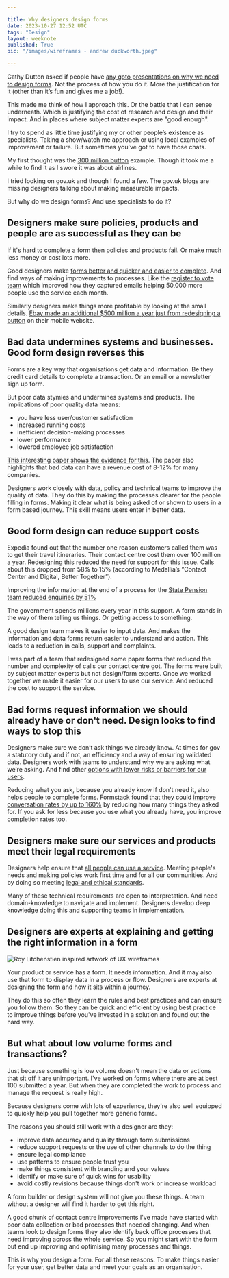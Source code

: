 ```yaml
---

title: Why designers design forms
date: 2023-10-27 12:52 UTC
tags: "Design"
layout: weeknote
published: True
pic: "/images/wireframes - andrew duckworth.jpeg"

---
```


Cathy Dutton asked if people have [any goto presentations on why we need to design forms](https://twitter.com/cathy_dutton/status/1717540981526937636). Not the process of how you do it. More the justification for it (other than it’s fun and gives me a job!).

This made me think of how I approach this. Or the battle that I can sense underneath. Which is justifying the cost of research and design and their impact. And in places where subject matter experts are "good enough".

I try to spend as little time justifying my or other people’s existence as specialists. Taking a show/watch me approach or using local examples of improvement or failure. But sometimes you’ve got to have those chats.

My first thought was the [300 million button](https://articles.centercentre.com/three_hund_million_button/) example. Though it took me a while to find it as I swore it was about airlines.

I tried looking on gov.uk and though I found a few. The gov.uk blogs are missing designers talking about making measurable impacts.

But why do we design forms? And use specialists to do it?

<h2 class="h3">Designers make sure policies, products and people are as successful as they can be</h2>

If it's hard to complete a form then policies and products fail. Or make much less money or cost lots more. 

Good designers make [forms better and quicker and easier to complete](https://dl.acm.org/doi/epdf/10.1145/2556288.2557265). And find ways of making improvements to processes. Like the [register to vote team](https://designnotes.blog.gov.uk/2015/09/15/make-sure-this-is-right-a-new-email-confirmation-pattern/) which improved how they captured emails helping 50,000 more people use the service each month.

Similarly designers make things more profitable by looking at the small details. [Ebay made an additional $500 million a year just from redesigning a button](https://scholar.google.com/scholar?hl=en&as_sdt=0%2C5&q=ux+form&btnG=#d=gs_qabs&t=1698349420840&u=%23p%3DBjPQ7SL3NoIJ) on their mobile website.

<h2 class="h3">Bad data undermines systems and businesses. Good form design reverses this</h2>

Forms are a key way that organisations get data and information. Be they credit card details to complete a transaction. Or an email or a newsletter sign up form.

But poor data stymies and undermines systems and products. The implications of poor quality data means:

- you have less user/customer satisfaction
- increased running costs
- inefficient decision-making processes
- lower performance
- lowered employee job satisfaction

[This interesting paper shows the evidence for this](https://www.econstor.eu/bitstream/10419/188448/1/v04-i02-p168_232-1425-1-PB.pdf). The paper also highlights that bad data can have a revenue cost of 8-12% for many companies.

Designers work closely with data, policy and technical teams to improve the quality of data. They do this by making the processes clearer for the people filling in forms. Making it clear what is being asked of or shown to users in a form based journey. This skill means users enter in better data.

<h2 class="h3">Good form design can reduce support costs</h2>

Expedia found out that the number one reason customers called them was to get their travel itineraries.  Their contact centre cost them over 100 million a year. Redesigning this reduced the need for support for this issue. Calls about this dropped from 58% to 15% (according to Medallia’s “Contact Center and Digital, Better Together”). 

Improving the information at the end of a process for the [State Pension team reduced enquiries by 51%](https://designnotes.blog.gov.uk/2016/10/21/improving-the-check-your-state-pension-service-in-public-beta/)

The government spends millions every year in this support. A form stands in the way of them telling us things. Or getting access to something.

A good design team makes it easier to input data. And makes the information and data forms return easier to understand and action. This leads to a reduction in calls, support and complaints.

I was part of a team that redesigned some paper forms that reduced the number and complexity of calls our contact centre got. The forms were built by subject matter experts but not design/form experts. Once we worked together we made it easier for our users to use our service. And reduced the cost to support the service.

<h2 class="h3">Bad forms request information we should already have or don't need. Design looks to find ways to stop this</h2>

Designers make sure we don’t ask things we already know. At times for gov a statutory duty and if not, an efficiency and a way of ensuring validated data. Designers work with teams to understand why we are asking what we’re asking. And find other [options with lower risks or barriers for our users](https://grillopress.github.io/2019/03/18/do-the-hard-work-to-make-it-inclusive.html).

Reducing what you ask, because you already know if don't need it, also helps people to complete forms. Formstack found that they could [improve conversation rates by up to 160%](https://www.quicksprout.com/contact-form-conversion-rate/) by reducing how many things they asked for. If you ask for less because you use what you already have, you improve completion rates too.

<h2 class="h3">Designers make sure our services and products meet their legal requirements</h2>

Designers help ensure that [all people can use a service](https://blog.navapbc.com/structuring-a-complex-eligibility-form-for-healthcare-gov-37d79a5ad6?gi=12da7bf5ecf3). Meeting people's needs and making policies work first time and for all our communities. And by doing so meeting [legal and ethical standards](https://www.gov.uk/guidance/accessibility-requirements-for-public-sector-websites-and-apps#:~:text=The%20accessibility%20regulations%20came%20into,accessibility%20statement%20on%20your%20website). 

Many of these technical requirements are open to interpretation. And need domain-knowledge to navigate and implement. Designers develop deep knowledge doing this and supporting teams in implementation.

<h2 class="h3">Designers are experts at explaining and getting the right information in a form</h2>

<div class="right fig-right">
  <img src="/images/wireframes - andrew duckworth.jpeg" alt="Roy Litchenstien inspired artwork of UX wireframes"/>
</div>

Your product or service has a form. It needs information. And it may also use that form to display data in a process or flow. Designers are experts at designing the form and how it sits within a journey.

They do this so often they learn the rules and best practices and can ensure you follow them. So they can be quick and efficient by using best practice to improve things before you've invested in a solution and found out the hard way.

<h2 class="h3">But what about low volume forms and transactions?</h2>

Just because something is low volume doesn't mean the data or actions that sit off it are unimportant. I've worked on forms where there are at best 100 submitted a year. But when they are completed the work to process and manage the request is really high.

Because designers come with lots of experience, they're also well equipped to quickly help you pull together more generic forms. 

The reasons you should still work with a designer are they:

- improve data accuracy and quality through form submissions
- reduce support requests or the use of other channels to do the thing
- ensure legal compliance
- use patterns to ensure people trust you
- make things consistent with branding and your values
- identify or make sure of quick wins for usability
- avoid costly revisions because things don't work or increase workload

A form builder or design system will not give you these things. A team without a designer will find it harder to get this right.

A good chunk of contact centre improvements I've made have started with poor data collection or bad processes that needed changing. And when teams look to design forms they also identify back office processes that need improving across the whole service. So you might start with the form but end up improving and optimising many processes and things.

This is why you design a form. For all these reasons. To make things easier for your user, get better data and meet your goals as an organisation.